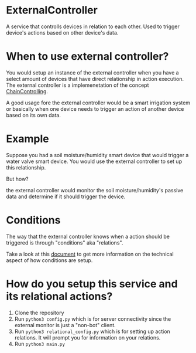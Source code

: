 # ExternalController
A service that controlls devices in relation to each other. Used to trigger device's actions based on  other device's data.

# When to use external controller?
 
 You would setup an instance of the external controller when you have a 
 select amount of devices that have direct relationship in action execution. 
 The external controller is a implemenetation of the concept [ChainControlling](https://github.com/House-of-IoT/HOI-GeneralServer/blob/master/Docs/ChainControlling.MD).
 
 A good usage fore the external controller would be a smart irrigation system
 or basically when one device needs to trigger an action of another device based on its own data.
 
 # Example
 
 Suppose you had a soil moisture/humidity smart device that would trigger a water valve smart device. You would use the external controller to set up this relationship.
 
 But how?
 
 the external controller would monitor the soil moisture/humidity's passive data and determine if it should trigger the device.
 
 # Conditions
 
 The way that the external controller knows when a action should be triggered is through "conditions" aka "relations".
 
 Take a look at this [document](https://github.com/House-of-IoT/HOI-GeneralServer/blob/master/Docs/ChainControlling.MD) to get more information on the technical aspect of how 
 conditions are setup.
 
 
# How do you setup this service and its relational actions?

1.  Clone the repository
2.  Run `python3 config.py` which is for server connectivity since the external monitor is just a "non-bot" client.
3.  Run `python3 relational_config.py` which is for setting up action relations. It will prompt you for information on your relations.
4.  Run `python3 main.py`
 
 
 
